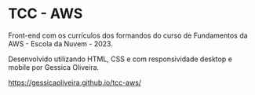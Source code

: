 # TCC - AWS

Front-end com os currículos dos formandos do curso de Fundamentos da AWS - Escola da Nuvem - 2023.

Desenvolvido utilizando HTML, CSS e com responsividade desktop e mobile por Gessica Oliveira.

https://gessicaoliveira.github.io/tcc-aws/
